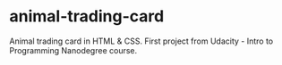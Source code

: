 # animal-trading-card
Animal trading card in HTML &amp; CSS. 
First project from Udacity - Intro to Programming Nanodegree course.
